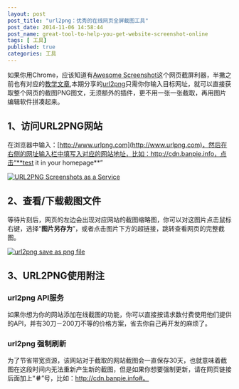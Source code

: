 ```yaml
---
layout: post
post_title: "url2png：优秀的在线网页全屏截图工具"
post_date: 2014-11-06 14:58:44
post_name: great-tool-to-help-you-get-website-screenshot-online
tags: [ 工具]
published: true
categories: 工具
---
```


如果你用Chrome，应该知道有[Awesome Screenshot](Awesome%20Screenshot)这个网页截屏利器，半撇之前也有对应的[教学文章](http://7arnhx.com1.z0.glb.clouddn.com/jie-tu-bu-pa-chao-guo-ping-mu-le/ "如何利用Awesome Screenshot进行全屏截图"),本期分享的[url2png](https://www.url2png.com/)只需你你输入目标网址，就可以直接获取整个网页的截图PNG图文，无须额外的插件，更不用一张一张截取，再用图片编辑软件拼凑起来。

## 1、访问URL2PNG网站

在浏览器中输入：[http://www.urlpng.com](http://www.urlpng.com)，然后在右侧的网址输入栏中填写入对应的网站地址，比如：http://cdn.banpie.info，点击“**test it in your homepage**”

[![URL2PNG   Screenshots as a Service](http://7arnhx.com1.z0.glb.clouddn.com/wp-content/uploads/2014/11/URL2PNG-Screenshots-as-a-Service-600x425.png)](http://7arnhx.com1.z0.glb.clouddn.com/wp-content/uploads/2014/11/URL2PNG-Screenshots-as-a-Service.png)

## 2、查看/下载截图文件

等待片刻后，网页的左边会出现对应网站的截图缩略图，你可以对这图片点击鼠标右键，选择“**图片另存为**”，或者点击图片下方的超链接，跳转查看网页的完整截图。

[![url2png save as png file](http://7arnhx.com1.z0.glb.clouddn.com/wp-content/uploads/2014/11/url2png-save-as-png-file-600x471.png)](http://7arnhx.com1.z0.glb.clouddn.com/wp-content/uploads/2014/11/url2png-save-as-png-file.png)

## 3、URL2PNG使用附注

### url2png API服务

如果你想为你的网站添加在线截图的功能，你可以直接按请求数付费使用他们提供的API，并有30刀－200刀不等的价格方案，省去你自己再开发的麻烦了。

### url2png 强制刷新

为了节省带宽资源，该网站对于截取的网站截图会一直保存30天，也就意味着截图在这段时间内无法重新产生新的截图，但是如果你想要强制更新，请在网页链接后面加上“**＃**”号，比如：http://cdn.banpie.info#。